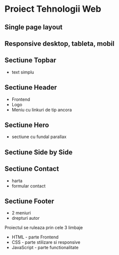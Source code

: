 # Proiect Tehnologii Web

## Single page layout

## Responsive desktop, tableta, mobil

## Sectiune Topbar

- text simplu

## Sectiune Header

- Frontend
- Logo
- Meniu cu linkuri de tip ancora

## Sectiune Hero

- sectiune cu fundal parallax

## Sectiune Side by Side

## Sectiune Contact

- harta
- formular contact

## Sectiune Footer

- 2 meniuri
- drepturi autor

Proiectul se ruleaza prin cele 3 limbaje

- HTML - parte Frontend
- CSS - parte stilizare si responsive
- JavaScript - parte functionalitate
